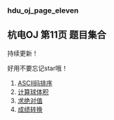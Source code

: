 ### hdu_oj_page_eleven

## 杭电OJ 第11页 题目集合

持续更新！

好用不要忘记star哦！


1. [ASCII码排序](https://github.com/ZhengzxDev/hdu_oj_page_eleven/blob/main/questions/question_1.md)
2. [计算球体积](https://github.com/ZhengzxDev/hdu_oj_page_eleven/blob/main/questions/question_2.md)
3. [求绝对值](https://github.com/ZhengzxDev/hdu_oj_page_eleven/blob/main/questions/question_3.md)
4. [成绩转换](https://github.com/ZhengzxDev/hdu_oj_page_eleven/blob/main/questions/question_4.md)